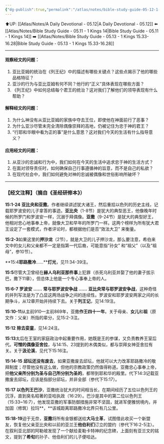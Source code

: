 ```yaml
---
{"dg-publish":true,"permalink":"/atlas/notes/bible-study-guide-05-12-1-kings-15-01-24/"}
---
```


⬆️UP: [[Atlas/Notes/A Daily Devotional - 05.12\|A Daily Devotional - 05.12]]
⬅️ [[Atlas/Notes/Bible Study Guide - 05.11 - 1 Kings 14\|Bible Study Guide - 05.11 - 1 Kings 14]]
➡️ [[Atlas/Notes/Bible Study Guide - 05.13 - 1 Kings 15.33-16.28\|Bible Study Guide - 05.13 - 1 Kings 15.33-16.28]] 

---

#### 观察经文的问题：

1. 亚比亚姆的统治在《列王纪》中的描述有哪些关键点？这些点揭示了他的哪些品格特征？
2. 亚沙的行为与亚比亚姆有何不同？他行的“正义”具体表现在哪些方面？
3. 《列王纪》中如何总结每个君王的统治？这对我们了解他们的领导表现有什么帮助？

#### 解释经文的问题：

1. 为什么神没有从亚比亚姆的家族中夺去王位，即使他在神面前行了恶事？
2. 为什么亚沙尽管未完全清除偶像崇拜的高地，仍被记住为忠于神的君王？
3. “行耶和华眼中看为正的事”是什么意思？这对我们今天的生活有什么指导意义？

#### 应用经文的问题：

1. 从亚沙的忠诚和行为中，我们如何在今天的生活中追求忠于神的生活方式？
2. 在面对领导责任时，如何确保自己行事遵循神的旨意，而不是自己的私欲？
3. 在现代社会中，我们如何避免对神的忠诚被偶像和世俗影响所破坏？


---
### 【经文注释】（摘自《圣经研修本》）

**15:1-24** **亚比央和亚撒**。作者继续讲述犹大诸王，然后重拾以色列的历史主线，记载耶罗波安的儿子拿答的事迹。**亚比央**（1-8节）是犹大的典型恶王，他像晚年时候的所罗门和罗波安一样，沉溺于拜偶像。**亚撒**（9-24节）是犹大的典型好王，他相对忠心地事奉上帝，就像大卫和早年的所罗门一样。这两个榜样为所有犹大君王设定了一套模式，作者评论时，都根据他们是否“效法大卫” 来衡量。

**15:2-3**如果这里的**押沙龙**（2节），就是大卫的儿子押沙龙，那么要注意，希伯来文中的女儿和父亲都不一定是指第一代后裔，可能意指“孙女” 和“祖父”（以及“祖母”，参10节）。

**15:4****耶路撒冷****……****灯光**，见11:34-39注。

**15:5**尽管大卫曾经在**赫人乌利亚那件事**上犯罪（杀死乌利亚并娶了他的妻子拔示巴，撒下11章），但总体上他是一个专心事奉上帝的人。

**15:6-7** **罗波安** **……** **常与耶罗波安争战** **……** **亚比央常与耶罗波安争战**，这种奇怪的并列写法是为了凸显这两场战争之间的连续性。罗波安和耶罗波安两家之间的长期争斗，从12章开始并持续下去。关于**列王记**，见14:19注。

**15:10-11**从主前910—主前869年，亚撒**作王四十一年**。关于母亲、**女儿**和**祖**（原文作：父亲）所指的辈分，见15:2-3注。

**15:12** **除去娈童**，见14:24注。

**15:13**太后在王室的家庭政治中起重要作用，她既是王的参谋，又负责教养王室后代。**可憎的偶像亚舍拉**，与14:15、23提到的木偶类似，都与崇拜女神亚舍拉有关。关于**汲沦溪**，见代下15:16注。

**15:14-15** **邱坛还没有废去**，如果亚撒废去邱坛，他就可以大力改革耶路撒冷的敬拜制度；尽管他没有这么做，但他的宗教政策仍然值得称道。亚撒忠心事奉上帝，把**他父亲所分别为圣与自己所分别为圣的**，都带到耶和华的殿里。代下14:3记载亚撒废去邱坛，应该是指部分邱坛，并非全部（参代下15:17）。

**15:17** **以色列王巴沙**，亚撒统治犹大的时间相当长，在期间经历了五位以色列王的沉浮，直到臭名昭著的亚哈执政（16:29）。巴沙是其中的第二位以色列王（15:33~16:7），他发现亚撒的军事防御措施非常不坚固，就进军便雅悯境内，并加固（修筑）拉玛**，**该城距离耶路撒冷北界只有几公里。

**15:18-19**迫于无奈，**亚撒**将所有金银都送给**大马士革**，试图借此收买一个新盟友，恢复他父亲亚比央和以前的亚兰王**他伯利们**订立的盟约（参代下16:2-5注）。在叙利亚北部的阿勒坡发现了一个献给麦勒卡特神的纪念碑，上面刻有亚兰文的铭文，提到了**希旬**的孙子、他伯利们的儿子便哈达。
